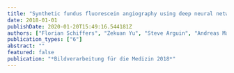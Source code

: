 ```yaml
---
title: "Synthetic fundus fluorescein angiography using deep neural networks"
date: 2018-01-01
publishDate: 2020-01-20T15:49:16.544181Z
authors: ["Florian Schiffers", "Zekuan Yu", "Steve Arguin", "Andreas Maier", "Qiushi Ren"]
publication_types: ["6"]
abstract: ""
featured: false
publication: "*Bildverarbeitung für die Medizin 2018*"
---
```


